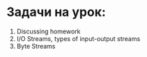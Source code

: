 # Задачи на урок:
1. Discussing homework
2. I/O Streams, types of input-output streams
3. Byte Streams


